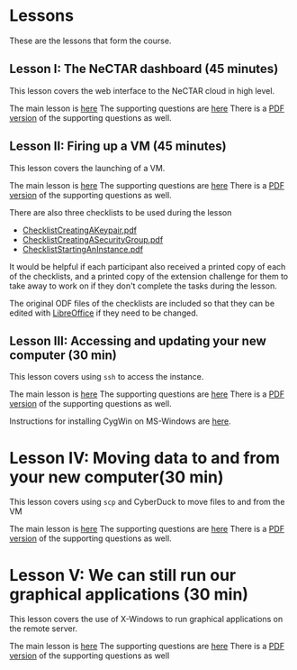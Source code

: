 # Lessons

These are the lessons that form the course.

## Lesson I: The NeCTAR dashboard (45 minutes)

This lesson covers the web interface to the NeCTAR cloud in high level.

The main lesson is [here](Lesson_I/Lesson_I.md)
The supporting questions are [here](Lesson_I/Lesson_I_Questions.pptx)
There is a [PDF version](Lesson_I/Lesson_I_Questions.pdf) of the supporting questions as well.

## Lesson II: Firing up a VM (45 minutes)

This lesson covers the launching of a VM.

The main lesson is [here](Lesson_II/Lesson_II.md)
The supporting questions are [here](Lesson_II/Lesson_II_Questions.pptx)
There is a [PDF version](Lesson_II/Lesson_II_Questions.pdf) of the supporting questions as well.

There are also three checklists to be used during the lesson

* [ChecklistCreatingAKeypair.pdf](Lesson_II/ChecklistCreatingAKeypair.pdf)
* [ChecklistCreatingASecurityGroup.pdf](Lesson_II/ChecklistCreatingASecurityGroup.pdf)
* [ChecklistStartingAnInstance.pdf](Lesson_II/ChecklistStartingAnInstance.pdf)

It would be helpful if each participant also received a printed copy of each of the checklists, and a printed copy of
the extension challenge for them to take away to work on if they don't complete the tasks during the lesson.

The original ODF files of the checklists are included so that they can be edited with [LibreOffice](http://libreoffice.org/) 
if they need to be changed.

## Lesson III: Accessing and updating your new computer (30 min)

This lesson covers using `ssh` to access the instance.

The main lesson is [here](Lesson_III/Lesson_III.md)
The supporting questions are [here](Lesson_III/Lesson_III_Questions.pptx)
There is a [PDF version](Lesson_III/Lesson_III_Questions.pdf) of the supporting questions as well.

Instructions for installing CygWin on MS-Windows are [here](Lesson_III/Installing_CygWin.md).

# Lesson IV: Moving data to and from your new computer(30 min)

This lesson covers using `scp` and CyberDuck to move files to and from the VM

The main lesson is [here](Lesson_IV/Lesson_IV.md)
The supporting questions are [here](Lesson_IV/Lesson_IV_Questions.pptx)
There is a [PDF version](Lesson_IV/Lesson_IV_Questions.pdf) of the supporting questions as well.

# Lesson V: We can still run our graphical applications (30 min)

This lesson covers the use of X-Windows to run graphical applications on the remote server.

The main lesson is [here](Lesson_V/Lesson_V.md)
The supporting questions are [here](Lesson_V/Lesson_V_Questions.pptx)
There is a [PDF version](Lesson_V/Lesson_V_Questions.pdf) of the supporting questions as well